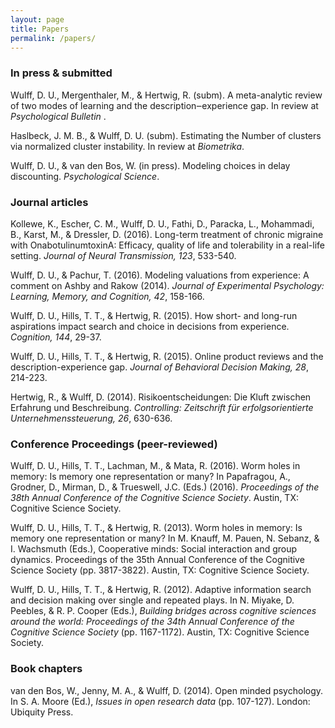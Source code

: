 ```yaml
---
layout: page
title: Papers
permalink: /papers/
---
```


### In press & submitted

Wulff, D. U., Mergenthaler, M., & Hertwig, R. (subm). A meta-analytic review of two modes of learning and the description‒experience gap. In review at <i>Psychological Bulletin </i>.

Haslbeck, J. M. B., & Wulff, D. U. (subm). Estimating the Number of clusters via normalized cluster instability. In review at <i>Biometrika</i>.

Wulff, D. U., & van den Bos, W. (in press). Modeling choices in delay discounting. <i>Psychological Science</i>.

### Journal articles

Kollewe, K., Escher, C. M., Wulff, D. U., Fathi, D., Paracka, L., Mohammadi, B., Karst, M., & Dressler, D. (2016). Long-term treatment of chronic migraine with OnabotulinumtoxinA: Efficacy, quality of life and tolerability in a real-life setting. <i>Journal of Neural Transmission, 123</i>, 533-540. 

Wulff, D. U., & Pachur, T. (2016). Modeling valuations from experience: A comment on Ashby and Rakow (2014). <i>Journal of Experimental Psychology: Learning, Memory, and Cognition, 42</i>, 158-166. 

Wulff, D. U., Hills, T. T., & Hertwig, R. (2015). How short- and long-run aspirations impact search and choice in decisions from experience. <i>Cognition, 144</i>, 29-37. 

Wulff, D. U., Hills, T. T., & Hertwig, R. (2015). Online product reviews and the description-experience gap. <i>Journal of Behavioral Decision Making, 28</i>, 214-223. 

Hertwig, R., & Wulff, D. (2014). Risikoentscheidungen: Die Kluft zwischen Erfahrung und Beschreibung. <i>Controlling: Zeitschrift für erfolgsorientierte Unternehmenssteuerung, 26</i>, 630-636.

### Conference Proceedings (peer-reviewed)

Wulff, D. U., Hills, T. T., Lachman, M., & Mata, R. (2016). Worm holes in memory: Is memory one representation or many? In Papafragou, A., Grodner, D., Mirman, D., & Trueswell, J.C. (Eds.) (2016). <i>Proceedings of the 38th Annual Conference of the Cognitive Science Society</i>. Austin, TX: Cognitive Science Society.

Wulff, D. U., Hills, T. T., & Hertwig, R. (2013). Worm holes in memory: Is memory one representation or many? In M. Knauff, M. Pauen, N. Sebanz, & I. Wachsmuth (Eds.), </i>Cooperative minds: Social interaction and group dynamics. Proceedings of the 35th Annual Conference of the Cognitive Science Society</i> (pp. 3817-3822). Austin, TX: Cognitive Science Society.


Wulff, D. U., Hills, T. T., & Hertwig, R. (2012). Adaptive information search and decision making over single and repeated plays. In N. Miyake, D. Peebles, & R. P. Cooper (Eds.), <i>Building bridges across cognitive sciences around the world: Proceedings of the 34th Annual Conference of the Cognitive Science Society</i> (pp. 1167-1172). Austin, TX: Cognitive Science Society.

### Book chapters

van den Bos, W., Jenny, M. A., & Wulff, D. (2014). Open minded psychology. In S. A. Moore (Ed.), <i>Issues in open research data</i> (pp. 107-127). London: Ubiquity Press. 




